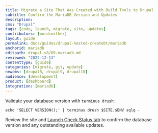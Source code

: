 ```yaml
---
title: Migrate a Site That Was Created with Build Tools to Drupal
subtitle: Confirm the MariaDB Version and Updates
description: 
cms: "Drupal"
tags: [code, launch, migrate, site, updates]
contributors: [wordsmither]
layout: guide
permalink: docs/guides/drupal-hosted-createbt/mariadb
anchorid: mariadb
editpath: drupal-v8/09-mariadb.md
reviewed: "2022-12-13"
contenttype: [guide]
categories: [migrate, git, update]
newcms: [drupal8, drupal9, drupal10]
audience: [development]
product: [dashboard]
integration: [mariadb]
---
```


Validate your database version with `terminus drush`:

```bash{promptUser: user}
echo 'SELECT VERSION();' | terminus drush $SITE.$ENV sqlq -
```

Review the site and [Launch Check Status tab](/drupal-launch-check) to confirm the database version and any outstanding available updates.
